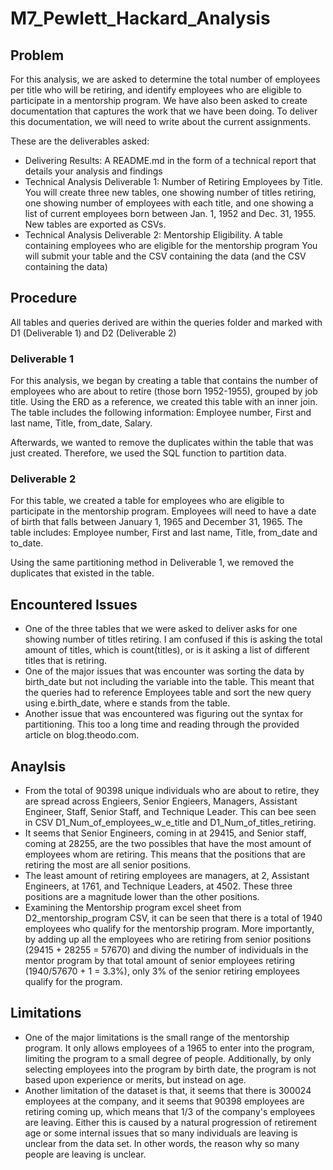 # M7_Pewlett_Hackard_Analysis

## Problem

For this analysis, we are asked to determine the total number of employees per title who will be retiring, and identify employees who are eligible to participate in a mentorship program. We have also been asked to create documentation that captures the work that we have been doing. To deliver this documentation, we will need to write about the current assignments. 

These are the deliverables asked:

* Delivering Results: A README.md in the form of a technical report that details your analysis and findings
* Technical Analysis Deliverable 1: Number of Retiring Employees by Title. You will create three new tables, one showing number of titles retiring, one showing number of employees with each title, and one showing a list of current employees born between Jan. 1, 1952 and Dec. 31, 1955. New tables are exported as CSVs. 
* Technical Analysis Deliverable 2: Mentorship Eligibility. A table containing employees who are eligible for the mentorship program You will submit your table and the CSV containing the data (and the CSV containing the data)

## Procedure 

All tables and queries derived are within the queries folder and marked with D1 (Deliverable 1) and D2 (Deliverable 2)

### Deliverable 1

For this analysis, we began by creating a table that contains the number of employees who are about to retire (those born 1952-1955), grouped by job title. Using the ERD as a reference, we created this table with an inner join. The table includes the following information: Employee number, First and last name, Title, from_date, Salary.

Afterwards, we wanted to remove the duplicates within the table that was just created. Therefore, we used the SQL function to partition data. 

### Deliverable 2

For this table, we created a table for employees who are eligible to participate in the mentorship program. Employees will need to have a date of birth that falls between January 1, 1965 and December 31, 1965. The table includes: Employee number, First and last name, Title, from_date and to_date. 

Using the same partitioning method in Deliverable 1, we removed the duplicates that existed in the table.

## Encountered Issues

* One of the three tables that we were asked to deliver asks for one showing number of titles retiring. I am confused if this is asking the total amount of titles, which is count(titles), or is it asking a list of different titles that is retiring.
 * One of the major issues that was encounter was sorting the data by birth_date but not including the variable into the table. This meant that the queries had to reference Employees table and sort the new query using e.birth_date, where e stands from the table. 
* Another issue that was encountered was figuring out the syntax for partitioning. This too a long time and reading through the provided article on blog.theodo.com. 

## Anaylsis 
* From the total of 90398 unique individuals who are about to retire, they are spread across Engieers, Senior Engieers, Managers, Assistant Engineer, Staff, Senior Staff, and Technique Leader. This can bee seen in CSV D1_Num_of_employees_w_e_title and D1_Num_of_titles_retiring. 
* It seems that Senior Engineers, coming in at 29415, and Senior staff, coming at 28255, are the two possibles that have the most amount of employees whom are retiring. This means that the positions that are retiring the most are all senior positions.
* The least amount of retiring employees are managers, at 2, Assistant Engineers, at 1761, and Technique Leaders, at 4502. These three positions are a magnitude lower than the other positions. 
* Examining the Mentorship program excel sheet from D2_mentorship_program CSV, it can be seen that there is a total of 1940 employees who qualify for the mentorship program. More importantly, by adding up all the employees who are retiring from senior positions (29415 + 28255 = 57670) and diving the number of individuals in the mentor program by that total amount of senior employees retiring (1940/57670 + 1 = 3.3%), only 3% of the senior retiring employees qualify for the program.

## Limitations
* One of the major limitations is the small range of the mentorship program. It only allows employees of a 1965 to enter into the program, limiting the program to a small degree of people. Additionally, by only selecting employees into the program by birth date, the program is not based upon experience or merits, but instead on age.
* Another limitation of the dataset is that, it seems that there is 300024 employees at the company, and it seems that 90398 employees are retiring coming up, which means that 1/3 of the company's employees are leaving. Either this is caused by a natural progression of retirement age or some internal issues that so many individuals are leaving is unclear from the data set. In other words, the reason why so many people are leaving is unclear. 